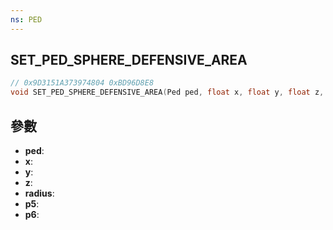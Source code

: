 ```yaml
---
ns: PED
---
```

## SET_PED_SPHERE_DEFENSIVE_AREA

```c
// 0x9D3151A373974804 0xBD96D8E8
void SET_PED_SPHERE_DEFENSIVE_AREA(Ped ped, float x, float y, float z, float radius, BOOL p5, BOOL p6);
```


## 參數
* **ped**: 
* **x**: 
* **y**: 
* **z**: 
* **radius**: 
* **p5**: 
* **p6**: 

